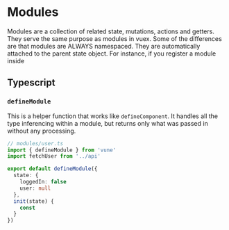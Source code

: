 # Modules

Modules are a collection of related state, mutations, actions and getters. They serve the same purpose as modules in vuex. Some of the differences are that modules are ALWAYS namespaced. They are automatically attached to the parent state object. For instance, if you register a module inside

## Typescript

### `defineModule`

This is a helper function that works like `defineComponent`. It handles all the type inferencing within a module, but returns only what was passed in without any processing.

```ts
// modules/user.ts
import { defineModule } from 'vune'
import fetchUser from '../api'

export default defineModule({
  state: {
    loggedIn: false
    user: null
  },
  init(state) {
    const
  }
})
```
